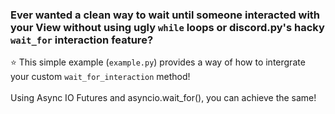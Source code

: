 ### Ever wanted a clean way to wait until someone interacted with your View without using ugly `while` loops or discord.py's hacky `wait_for` interaction feature?

⭐ This simple example (`example.py`) provides a way of how to intergrate your custom `wait_for_interaction` method!
<br/>
<br/>
Using Async IO Futures and asyncio.wait_for(), you can achieve the same!

